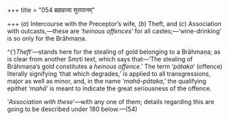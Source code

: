 +++
title = "054 ब्रह्महत्या सुरापानम्"

+++
(*a*) Intercourse with the Preceptor’s wife, (*b*) Theft, and (*c*)
Association with outcasts,—these are ‘*heinous offences*’ for all
castes;—‘wine-drinking’ is so only for the Brāhmaṇa.

^(‘)*Theft*’—stands here for the stealing of gold belonging to a
Brāhmaṇa; as is clear from another Smṛti text, which says that—‘The
stealing of Brāhmaṇa’s gold constitutes a *heinous offence*.’ The term
‘*pātaka*’ (offence) literally signifying ‘that which degrades,’ is
applied to all transgressions, major as well as minor, and, in the name
‘*mahā-pātaka*,’ the qualifying epithet ‘*mahā*’ is meant to indicate
the great seriousness of the offence.

‘*Association with these*’—with any one of them; details regarding this
are going to be described under 180 below.—(54)


